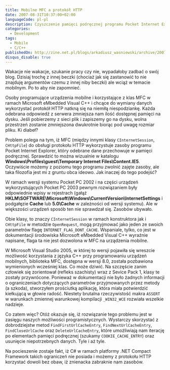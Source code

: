 ```yaml
---
title: Mobilne MFC a protokół HTTP
date: 2007-08-31T10:37:00+02:00
languageCode: pl-pl
description: Czyszczenie pamięci podręcznej programu Pocket Internet Explorer aby zwolnić zajęte przez klasy MFC zasoby
categories:
  - Development
tags:
  - Mobile
  - C/C++
publishedOn: http://zine.net.pl/blogs/arkadiusz_wasniewski/archive/2007/08/31/mobilne-mfc-a-protok-http.aspx
disqus_disable: true
---
```


Wakacje nie wakacje, szukanie pracy czy nie, wypadałoby zadbać o swój blog. Dzisiaj trochę z innej beczki (chociaż jak się zastanowić to nie znajduję argumentów czemu z innej niby beczki) ale wciąż w temacie mobilnym. Po to aby nie zapomnieć.

Osoby programujące urządzenia mobilne i korzystające z klas MFC w ramach Microsoft eMbedded Visual C++ i chcące do wymiany danych wykorzystać protokół HTTP natkną się na niemiłą niespodziankę. Każda odebrana odpowiedź z serwera zmniejsza nam ilość dostępnej pamięci na dysku. Jeśli pobierzemy z sieci plik i zapiszemy go na dysku, wolna przestrzeń zostanie zmniejszona dwukrotnie biorąc pod uwagę rozmiar pliku. Ki diabeł?

Problem polega na tym, iż MFC (między innymi klasy `CInternetSession`, `CHttpFile`) do obsługi protokołu HTTP wykorzystuje zasoby programu Pocket Internet Explorer, który odebrane dane przechowuje w pamięci podręcznej. Sprawdzić to można wizualnie w katalogu **Windows\Profiles\guest\Temporary Internet Files\Content.IE5**. Oczywiście możemy z poziomu tego programu zwolnić zajęte zasoby, ale taka filozofia jest mi z gruntu obca ideowo. Jak inaczej do tego podejść?

W ramach wersji systemu Pocket PC 2002 i na części urządzeń wykorzystujących Pocket PC 2003 pewnym rozwiązaniem były odpowiednie wpisy w rejestrach (gałąź **HKLM\SOFTWARE\Microsoft\Windows\CurrentVersion\InternetSettings** i podgałęzie **Cache** lub **5.0\Cache** w zależności od wersji systemu). Ale w większości urządzeń sposób ten nie sprawdzał się. Zasobów ubywało.

Obie klasy, to znaczy `CInternetSession` w ramach konstruktora jak i `CHttpFile` w metodzie `OpenRequest`, mogą przyjmować jako jeden ze swoich parametrów flagę `INTERNET_FLAG_DONT_CACHE`. Wspaniale, tylko, co jest w dokumentacji środowiska Microsoft eMbedded Visual C++ wyraźnie napisane, flaga ta nie jest dozwolona w MFC na urządzenia mobilne.

W Microsoft Visual Studio 2005, w której to wersji pojawiła się wreszcie możliwość korzystania z języka C++ przy programowaniu urządzeń mobilnych, biblioteka MFC, dostępna w wersji 8.0, została pozbawiona wymienionych wcześniej klas. Co może dziwić. Na szczęście zanim człowiek się zorientował (refleks szachisty) wraz z Sevice Pack 1, klasy te zostały przywrócone. Ponieważ w dokumentacji nie było żadnych informacji o ograniczeniach dotyczących parametrów przyjmowanych przez metody (a szkoda), stworzyłem prościutką aplikację, która miała potwierdzić kiełkującą w głowie radość. Niestety brutalna rzeczywistość makra `ASSERT` w warunkach zmiennej warunkowej kompilacji `_WIN32_WCE` rozwiała wszelkie nadzieje.

Co zatem więc? Otóż okazuje się, iż rozwiązanie tego problemu jest w zasięgu naszych możliwości programistycznych. Wystarczy skorzystać z dobrodziejstw metod `FindFirstUrlCacheEntry`, `FindNextUrlCacheEntry`, `FindCloseUrlCache` oraz `DeleteUrlCacheEntry`, które umożliwiają nam iterację po elementach pamięci podręcznej (szukamy `COOKIE_CACHE_ENTRY`) oraz usunięcie niepotrzebnych danych. Tyle i aż tyle.

Na pocieszenie zostaje fakt, iż C# w ramach platformy .NET Compact Framework takich ograniczeń nie posiada i możemy z protokołu HTTP korzystać dowoli bez obaw, iż znienacka zabraknie nam zasobów.